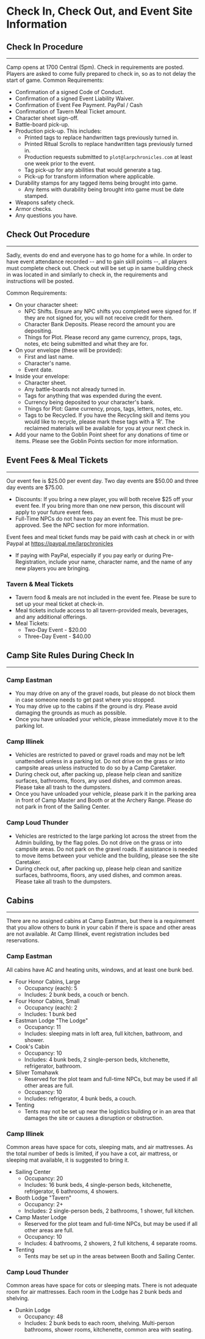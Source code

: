 # Check In, Check Out, and Event Site Information

## Check In Procedure

---
Camp opens at 1700 Central (5pm).  Check in requirements are posted.  Players are asked to come fully prepared to check in, so as to not delay the start of game.
Common Requirements:
* Confirmation of a signed Code of Conduct.
* Confirmation of a signed Event Liability Waiver.
* Confirmation of Event Fee Payment.  PayPal / Cash
* Confirmation of Tavern Meal Ticket amount.
* Character sheet sign-off.
* Battle-board pick-up.
* Production pick-up.  This includes:
    * Printed tags to replace handwritten tags previously turned in.
    * Printed Ritual Scrolls to replace handwritten tags previously turned in.
    * Production requests submitted to `plot@larpchronicles.com` at least one week prior to the event.
    * Tag pick-up for any abilities that would generate a tag.
    * Pick-up for transform information where applicable.
* Durability stamps for any tagged items being brought into game.
    * Any items with durability being brought into game must be date stamped.
* Weapons safety check.
* Armor checks.
* Any questions you have.

## Check Out Procedure

---
Sadly, events do end and everyone has to go home for a while.  In order to have event attendance recorded -- and to gain skill points --, all players must complete check out.  Check out will be set up in same building check in was located in and similarly to check in, the requirements and instructions will be posted.

Common Requirements:
* On your character sheet:
  * NPC Shifts.  Ensure any NPC shifts you completed were signed for.  If they are not signed for, you will not receive credit for them.
  * Character Bank Deposits.  Please record the amount you are depositing.
  * Things for Plot.  Please record any game currency, props, tags, notes, etc being submitted and what they are for.
* On your envelope (these will be provided):
  * First and last name.
  * Character's name.
  * Event date.
* Inside your envelope:
  * Character sheet.
  * Any battle-boards not already turned in.
  * Tags for anything that was expended during the event.
  * Currency being deposited to your character's bank.
  * Things for Plot:  Game currency, props, tags, letters, notes, etc.
  * Tags to be Recycled.  If you have the Recycling skill and items you would like to recycle, please mark these tags with a 'R'.  The reclaimed materials will be available for you at your next check in.
* Add your name to the Goblin Point sheet for any donations of time or items.  Please see the Goblin Points section for more information.

## Event Fees & Meal Tickets

---
Our event fee is $25.00 per event day.  Two day events are $50.00 and three day events are $75.00.
* Discounts: If you bring a new player, you will both receive $25 off your event fee.  If you bring more than one new person, this discount will apply to your future event fees.
* Full-Time NPCs do not have to pay an event fee.  This must be pre-approved.  See the NPC section for more information.

Event fees and meal ticket funds may be paid with cash at check in or with Paypal at https://paypal.me/larpchronicles 
* If paying with PayPal, especially if you pay early or during Pre-Registration, include your name, character name, and the name of any new players you are bringing.


### Tavern & Meal Tickets
* Tavern food & meals are not included in the event fee.  Please be sure to set up your meal ticket at check-in.
* Meal tickets include access to all tavern-provided meals, beverages, and any additional offerings.
* Meal Tickets:
  * Two-Day Event - $20.00
  * Three-Day Event - $40.00
    
## Camp Site Rules During Check In

---
### Camp Eastman
* You may drive on any of the gravel roads, but please do not block them in case someone needs to get past where you stopped.
* You may drive up to the cabins if the ground is dry.  Please avoid damaging the grounds as much as possible.
* Once you have unloaded your vehicle, please immediately move it to the parking lot.

### Camp Illinek
* Vehicles are restricted to paved or gravel roads and may not be left unattended unless in a parking lot.  Do not drive on the grass or into campsite areas unless instructed to do so by a Camp Caretaker.
* During check out, after packing up, please help clean and sanitize surfaces, bathrooms, floors, any used dishes, and common areas.  Please take all trash to the dumpsters.
* Once you have unloaded your vehicle, please park it in the parking area in front of Camp Master and Booth or at the Archery Range.  Please do not park in front of the Sailing Center.

### Camp Loud Thunder
* Vehicles are restricted to the large parking lot across the street from the Admin building, by the flag poles.  Do not drive on the grass or into campsite areas.  Do not park on the gravel roads.  If assistance is needed to move items between your vehicle and the building, please see the site Caretaker.
* During check out, after packing up, please help clean and sanitize surfaces, bathrooms, floors, any used dishes, and common areas.  Please take all trash to the dumpsters.

## Cabins

---
There are no assigned cabins at Camp Eastman, but there is a requirement that you allow others to bunk in your cabin if there is space and other areas are not available.  At Camp Illinek, event registration includes bed reservations.

### Camp Eastman

All cabins have AC and heating units, windows, and at least one bunk bed.
* Four Honor Cabins, Large
  * Occupancy (each):  5
  * Includes: 2 bunk beds, a couch or bench.
* Four Honor Cabins, Small
  * Occupancy (each): 2
  * Includes: 1 bunk bed
* Eastman Lodge "The Lodge"
  * Occupancy: 11
  * Includes: sleeping mats in loft area, full kitchen, bathroom, and shower.
* Cook's Cabin
  * Occupancy: 10
  * Includes: 4 bunk beds, 2 single-person beds, kitchenette, refrigerator, bathroom.
* Silver Tomahawk
  * Reserved for the plot team and full-time NPCs, but may be used if all other areas are full.
  * Occupancy: 10
  * Includes: refrigerator, 4 bunk beds, a couch.
* Tenting
  * Tents may not be set up near the logistics building or in an area that damages the site or causes a disruption or obstruction.

### Camp Illinek

Common areas have space for cots, sleeping mats, and air mattresses.  As the total number of beds is limited, if you have a cot, air mattress, or sleeping mat available, it is suggested to bring it.
* Sailing Center
  * Occupancy:  20
  * Includes: 16 bunk beds, 4 single-person beds, kitchenette, refrigerator, 6 bathrooms, 4 showers.
* Booth Lodge "Tavern"
  * Occupancy: 2+
  * Includes: 2 single-person beds, 2 bathrooms, 1 shower, full kitchen.
* Camp Master Lodge
  * Reserved for the plot team and full-time NPCs, but may be used if all other areas are full.
  * Occupancy:  10
  * Includes: 4 bathrooms, 2 showers, 2 full kitchens, 4 separate rooms.
* Tenting
  * Tents may be set up in the areas between Booth and Sailing Center.

### Camp Loud Thunder

Common areas have space for cots or sleeping mats.  There is not adequate room for air mattresses.  Each room in the Lodge has 2 bunk beds and shelving.
* Dunkin Lodge
  * Occupancy: 48
  * Includes: 2 bunk beds to each room, shelving.  Multi-person bathrooms, shower rooms, kitchenette, common area with seating.